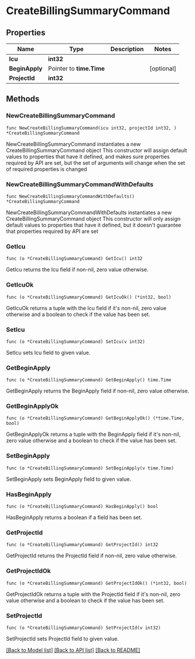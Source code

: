 # CreateBillingSummaryCommand

## Properties

Name | Type | Description | Notes
------------ | ------------- | ------------- | -------------
**Icu** | **int32** |  | 
**BeginApply** | Pointer to **time.Time** |  | [optional] 
**ProjectId** | **int32** |  | 

## Methods

### NewCreateBillingSummaryCommand

`func NewCreateBillingSummaryCommand(icu int32, projectId int32, ) *CreateBillingSummaryCommand`

NewCreateBillingSummaryCommand instantiates a new CreateBillingSummaryCommand object
This constructor will assign default values to properties that have it defined,
and makes sure properties required by API are set, but the set of arguments
will change when the set of required properties is changed

### NewCreateBillingSummaryCommandWithDefaults

`func NewCreateBillingSummaryCommandWithDefaults() *CreateBillingSummaryCommand`

NewCreateBillingSummaryCommandWithDefaults instantiates a new CreateBillingSummaryCommand object
This constructor will only assign default values to properties that have it defined,
but it doesn't guarantee that properties required by API are set

### GetIcu

`func (o *CreateBillingSummaryCommand) GetIcu() int32`

GetIcu returns the Icu field if non-nil, zero value otherwise.

### GetIcuOk

`func (o *CreateBillingSummaryCommand) GetIcuOk() (*int32, bool)`

GetIcuOk returns a tuple with the Icu field if it's non-nil, zero value otherwise
and a boolean to check if the value has been set.

### SetIcu

`func (o *CreateBillingSummaryCommand) SetIcu(v int32)`

SetIcu sets Icu field to given value.


### GetBeginApply

`func (o *CreateBillingSummaryCommand) GetBeginApply() time.Time`

GetBeginApply returns the BeginApply field if non-nil, zero value otherwise.

### GetBeginApplyOk

`func (o *CreateBillingSummaryCommand) GetBeginApplyOk() (*time.Time, bool)`

GetBeginApplyOk returns a tuple with the BeginApply field if it's non-nil, zero value otherwise
and a boolean to check if the value has been set.

### SetBeginApply

`func (o *CreateBillingSummaryCommand) SetBeginApply(v time.Time)`

SetBeginApply sets BeginApply field to given value.

### HasBeginApply

`func (o *CreateBillingSummaryCommand) HasBeginApply() bool`

HasBeginApply returns a boolean if a field has been set.

### GetProjectId

`func (o *CreateBillingSummaryCommand) GetProjectId() int32`

GetProjectId returns the ProjectId field if non-nil, zero value otherwise.

### GetProjectIdOk

`func (o *CreateBillingSummaryCommand) GetProjectIdOk() (*int32, bool)`

GetProjectIdOk returns a tuple with the ProjectId field if it's non-nil, zero value otherwise
and a boolean to check if the value has been set.

### SetProjectId

`func (o *CreateBillingSummaryCommand) SetProjectId(v int32)`

SetProjectId sets ProjectId field to given value.



[[Back to Model list]](../README.md#documentation-for-models) [[Back to API list]](../README.md#documentation-for-api-endpoints) [[Back to README]](../README.md)


